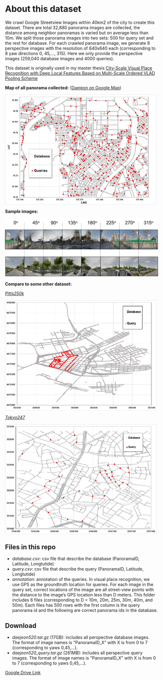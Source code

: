 # About this dataset

We crawl Google Streetview Images within 40km2 of the city to create this dataset. There are total  32,880 panorama images are collected, the distance among neighbor panoramas is varied but on average less than 10m. We split those panorama images into two sets: 500 for query set and the rest for database. For each crawled panorama image, we generate 8 perspective images with the resolution of 640x640 each (corresponding to 8 yaw directions 0, 45,…, 315). Here we only provide the perspective images (259,040 database images and 4000 queries).

This dataset is originally used in my master thesis [City-Scale Visual Place Recognition with Deep Local Features Based on Multi-Scale Ordered VLAD Pooling Scheme][thesis]

**Map of all panorama collected:** ([Daejeon on Google Map][daejeon])  

<img src="/imgs/map.jpg" align="center" width="500" />

**Sample images:**  

<img src="/imgs/samples.jpg" align="center" width="720" />

**Compare to some other dataset:**  

*[Pitts250k][netvlad]*  

<img src="/imgs/map_pitts.jpg" align="center" width="500" />

*[Tokyo247][tokyo247]*  

<img src="/imgs/map_247.jpg" align="center" width="500" />

## Files in this repo

- *database.csv*: csv file that describe the database (PanoramaID, Latitude, Longtutide)
- *query.csv*: csv file that describe the query (PanoramaID, Latitude, Longtutide)
- *annotation*: annotation of the queries. In visual place recognition, we use GPS as the groundtruth location for queries. For each image in the query set, correct locations of the image are all street-view points with the distance to the image’s GPS location less than D meters. This folder includes 6 files (corresponding to D = 10m, 20m, 25m, 30m, 40m, and 50m). Each files has 500 rows with the first column is the query panorama id and the following are correct panorama ids in the database.

## Download

- *daejeon520.tar.gz* (17GB): includes all perspective database images. The format of image names is "PanoramaID_X" with X is from 0 to 7 (corresponding to yaws 0,45,...).
- *daejeon520_query.tar.gz* (261MB): includes all perspective query images. The format of image names is "PanoramaID_X" with X is from 0 to 7 (corresponding to yaws 0,45,...).

[Google Drive Link](https://drive.google.com/drive/folders/1MjZcgqC6isgoLkJFPZSfWGpokjJ5wZxq?usp=sharing) 


[thesis]: https://arxiv.org/abs/2009.09255

[daejeon]: https://www.google.com/maps/place/Daejeon/@36.3450802,127.3651532,14z/data=!4m5!3m4!1s0x356548d7ba4a6601:0xd196d69d988ad3b5!8m2!3d36.3504119!4d127.3845475

[map]: /imgs/map.jpg

[map_pitts]: /imgs/map_pitts.jpg

[netvlad]: https://www.di.ens.fr/willow/research/netvlad/

[tokyo247]: http://www.ok.ctrl.titech.ac.jp/~torii/project/247/
